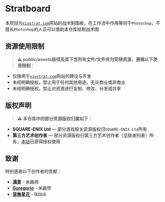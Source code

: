# Stratboard

本项目为[`xivstrat.com`](https://xivstrat.com)网站的战术制图板，在工作流中作用等同于`Photoshop`，不擅长`Photoshop`的人员可以借助本仓库绘制战术图

## 资源使用限制

> **⚠️ public/assets路径及其下含所有文件/文件夹为受限资源，遵循以下使用限制：**

- 仅限用于[`xivstrat.com`](https://xivstrat.com)网站的建设与开发
- 未经明确授权，禁止用于任何其他用途，无论商业或非商业
- 未经明确授权，禁止对资源进行复制、修改、分发或共享

## 版权声明

> **⚠️ 本仓库中的部分资源版权归属如下：**

- **SQUARE-ENIX Ltd** — 部分游戏相关资源版权归`SQUARE-ENIX Ltd`所有
- **第三方艺术创作者** — 部分资源版权归第三方艺术创作者（见致谢列表）所有，[本站](https://xivstrat.com)已获得授权使用

## 致谢

特别感谢以下创作者的贡献：

- [**漓青**](https://www.mihuashi.com/profiles/81270) - 米画师
- [**Guregorio**](https://www.mihuashi.com/profiles/25837) - 米画师
- [**音無星花**](https://space.bilibili.com/351806141) - Bilibili
